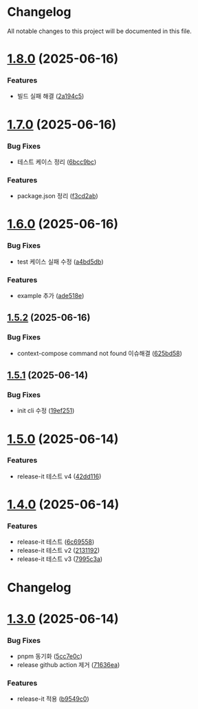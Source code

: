 # Changelog

All notable changes to this project will be documented in this file.



# [1.8.0](https://github.com/weproud/context-compose/compare/v1.7.0...v1.8.0) (2025-06-16)


### Features

* 빌드 실패 해결 ([2a194c5](https://github.com/weproud/context-compose/commit/2a194c539b4e195b5a8c8ed61825f4edf97fe5b5))

# [1.7.0](https://github.com/weproud/context-compose/compare/v1.6.0...v1.7.0) (2025-06-16)


### Bug Fixes

* 테스트 케이스 정리 ([6bcc9bc](https://github.com/weproud/context-compose/commit/6bcc9bc862ee90268e3cb54160311b6e0e47a4e1))


### Features

* package.json 정리 ([f3cd2ab](https://github.com/weproud/context-compose/commit/f3cd2ab8ccdbd39b659020f229ba46883aebd7f9))

# [1.6.0](https://github.com/weproud/context-compose/compare/v1.5.2...v1.6.0) (2025-06-16)


### Bug Fixes

* test 케이스 실패 수정 ([a4bd5db](https://github.com/weproud/context-compose/commit/a4bd5dbc0c3ce7f99d48999c127478418cd211de))


### Features

* example 추가 ([ade518e](https://github.com/weproud/context-compose/commit/ade518e1213f848df4d70bf7431811c60b27e559))

## [1.5.2](https://github.com/weproud/context-compose/compare/v1.5.1...v1.5.2) (2025-06-16)


### Bug Fixes

* context-compose command not found 이슈해결 ([625bd58](https://github.com/weproud/context-compose/commit/625bd58754ccee862956060a3e54a2663c4d157b))

## [1.5.1](https://github.com/weproud/context-compose/compare/v1.5.0...v1.5.1) (2025-06-14)


### Bug Fixes

* init cli 수정 ([19ef251](https://github.com/weproud/context-compose/commit/19ef251836a5254052707773c2db7ec8f0a0509e))

# [1.5.0](https://github.com/weproud/context-compose/compare/v1.4.0...v1.5.0) (2025-06-14)


### Features

* release-it 테스트 v4 ([42dd116](https://github.com/weproud/context-compose/commit/42dd116347b18b7bef62b7c3a46c6e7e6e44c511))

# [1.4.0](https://github.com/weproud/context-compose/compare/v1.3.0...v1.4.0) (2025-06-14)


### Features

* release-it 테스트 ([6c69558](https://github.com/weproud/context-compose/commit/6c695583439809b8e77eaf2cc4404e086b4e36d9))
* release-it 테스트 v2 ([2131192](https://github.com/weproud/context-compose/commit/21311927013c4c97a6934eb2a0c8f5ef47171644))
* release-it 테스트 v3 ([7995c3a](https://github.com/weproud/context-compose/commit/7995c3a49ac15afd061e2072b15c7d554c27b375))

# Changelog

# [1.3.0](https://github.com/weproud/context-compose/compare/v1.2.1...v1.3.0) (2025-06-14)


### Bug Fixes

* pnpm 동기화 ([5cc7e0c](https://github.com/weproud/context-compose/commit/5cc7e0ce710d5f2e4d38d9a2e2cebfcbbd4eaf2d))
* release github action 제거 ([71636ea](https://github.com/weproud/context-compose/commit/71636ea532d5e220851b2d6c0a0c562c30187356))


### Features

* release-it 적용 ([b9549c0](https://github.com/weproud/context-compose/commit/b9549c033be8c3d284c1d7d3e2988432581adb27))
